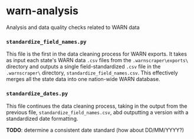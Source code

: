 # warn-analysis
Analysis and data quality checks related to WARN data

### `standardize_field_names.py`
This file is the first in the data cleaning process for WARN exports. It takes as input each state's WARN data `.csv` files from the `.warnscraper\exports\` directory and outputs a single field-standardized `.csv` file in the `.warnscraper\` directory, `standardize_field_names.csv`. This effectively merges all the state data into one nation-wide WARN database. 

### `standardize_dates.py`
This file continues the data cleaning process, taking in the output from the previous file, `standardize_field_names.csv`, abd outputting a version with a standardized date formatting.

**TODO**: determine a consistent date standard (how about DD/MM/YYYY?)
